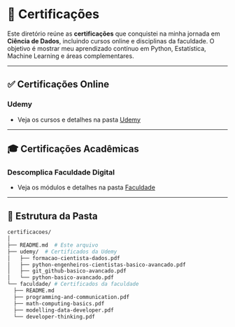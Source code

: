 # 📜 Certificações

Este diretório reúne as **certificações** que conquistei na minha jornada em **Ciência de Dados**, incluindo cursos online e disciplinas da faculdade. O objetivo é mostrar meu aprendizado contínuo em Python, Estatística, Machine Learning e áreas complementares.

---

## ✅ Certificações Online

### Udemy
- Veja os cursos e detalhes na pasta [Udemy](./udemy/README.md)

---

## 🎓 Certificações Acadêmicas

### Descomplica Faculdade Digital
- Veja os módulos e detalhes na pasta [Faculdade](./faculdade/README.md)

---

## 📂 Estrutura da Pasta

```bash
certificacoes/
│
├── README.md  # Este arquivo
├── udemy/  # Certificados da Udemy
│   ├── formacao-cientista-dados.pdf
│   ├── python-engenheiros-cientistas-basico-avancado.pdf
│   ├── git_github-basico-avancado.pdf
│   └── python-basico-avancado.pdf    
└── faculdade/ # Certificados da faculdade
  ├── README.md
  ├── programming-and-communication.pdf
  ├── math-computing-basics.pdf
  ├── modelling-data-developer.pdf
  └── developer-thinking.pdf
